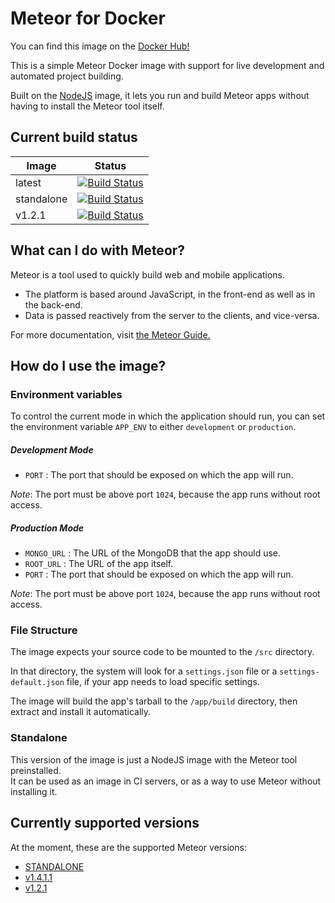 Meteor for Docker
=================

You can find this image on the [Docker Hub!](https://hub.docker.com/r/larsvh/meteor/)

This is a simple Meteor Docker image with support for live development and automated project building.

Built on the [NodeJS](https://hub.docker.com/_/node/) image, it lets you run and build Meteor apps without having to install the Meteor tool itself.

## Current build status

|Image      |Status   |
|---        |---      |
|latest     |[![Build Status](https://travis-ci.org/larsvanherk/docker-meteor.svg?branch=master)](https://travis-ci.org/larsvanherk/docker-meteor)|
|standalone |[![Build Status](https://travis-ci.org/larsvanherk/docker-meteor.svg?branch=latest)](https://travis-ci.org/larsvanherk/docker-meteor)|
|v1.2.1     |[![Build Status](https://travis-ci.org/larsvanherk/docker-meteor.svg?branch=v1.2.1)](https://travis-ci.org/larsvanherk/docker-meteor)|


## What can I do with Meteor?

Meteor is a tool used to quickly build web and mobile applications.

* The platform is based around JavaScript, in the front-end as well as in the back-end.  
* Data is passed reactively from the server to the clients, and vice-versa.

For more documentation, visit [the Meteor Guide.](https://guide.meteor.com/)

## How do I use the image?

### Environment variables

To control the current mode in which the application should run, you can set the
environment variable `APP_ENV` to either `development` or `production`.

##### Development Mode

* `PORT` : The port that should be exposed on which the app will run.

*Note*: The port must be above port `1024`, because the app runs without root access.

##### Production Mode

* `MONGO_URL` : The URL of the MongoDB that the app should use.
* `ROOT_URL` : The URL of the app itself.
* `PORT` : The port that should be exposed on which the app will run.

*Note*: The port must be above port `1024`, because the app runs without root access.

### File Structure

The image expects your source code to be mounted to the `/src` directory.  

In that directory, the system will look for a `settings.json` file or a `settings-default.json`
file, if your app needs to load specific settings.

The image will build the app's tarball to the `/app/build` directory, then extract and install it
automatically.

### Standalone

This version of the image is just a NodeJS image with the Meteor tool preinstalled.  
It can be used as an image in CI servers, or as a way to use Meteor without installing it.

## Currently supported versions

At the moment, these are the supported Meteor versions:

* [STANDALONE](https://github.com/larsvanherk/docker-meteor)
* [v1.4.1.1](https://github.com/larsvanherk/docker-meteor)
* [v1.2.1](https://github.com/larsvanherk/docker-meteor)

